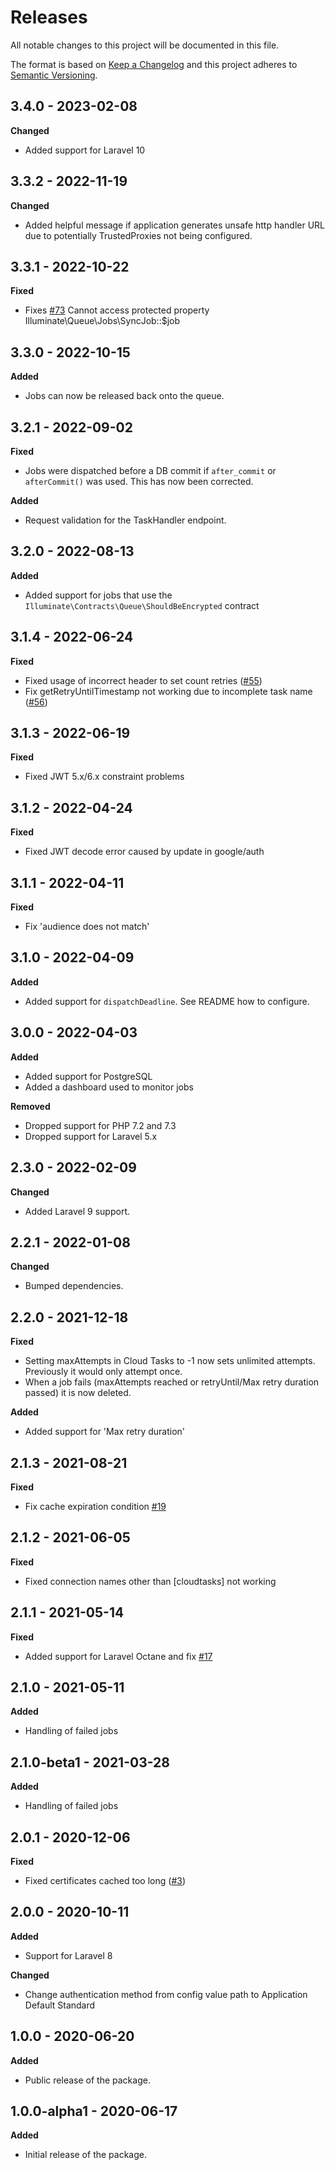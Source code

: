 # Releases
All notable changes to this project will be documented in this file.

The format is based on [Keep a Changelog](http://keepachangelog.com/en/1.0.0/)
and this project adheres to [Semantic Versioning](http://semver.org/spec/v2.0.0.html).

## 3.4.0 - 2023-02-08

**Changed**

- Added support for Laravel 10

## 3.3.2 - 2022-11-19

**Changed**

- Added helpful message if application generates unsafe http handler URL due to potentially TrustedProxies not being configured.

## 3.3.1 - 2022-10-22

**Fixed**

- Fixes [#73](https://github.com/stackkit/laravel-google-cloud-tasks-queue/issues/73) Cannot access protected property Illuminate\Queue\Jobs\SyncJob::$job

## 3.3.0 - 2022-10-15

**Added**

- Jobs can now be released back onto the queue.

## 3.2.1 - 2022-09-02

**Fixed**

- Jobs were dispatched before a DB commit if `after_commit` or `afterCommit()` was used. This has now been corrected.

**Added**

- Request validation for the TaskHandler endpoint.

## 3.2.0 - 2022-08-13

**Added**

- Added support for jobs that use the `Illuminate\Contracts\Queue\ShouldBeEncrypted` contract

## 3.1.4 - 2022-06-24

**Fixed**

- Fixed usage of incorrect header to set count retries ([#55](https://github.com/stackkit/laravel-google-cloud-tasks-queue/discussions/55))
- Fix getRetryUntilTimestamp not working due to incomplete task name ([#56](https://github.com/stackkit/laravel-google-cloud-tasks-queue/discussions/56))

## 3.1.3 - 2022-06-19

**Fixed**

- Fixed JWT 5.x/6.x constraint problems

## 3.1.2 - 2022-04-24

**Fixed**

- Fixed JWT decode error caused by update in google/auth

## 3.1.1 - 2022-04-11

**Fixed**

- Fix 'audience does not match'

## 3.1.0 - 2022-04-09

**Added**

- Added support for `dispatchDeadline`. See README how to configure.

## 3.0.0 - 2022-04-03

**Added**

- Added support for PostgreSQL
- Added a dashboard used to monitor jobs

**Removed**

- Dropped support for PHP 7.2 and 7.3
- Dropped support for Laravel 5.x

## 2.3.0 - 2022-02-09

**Changed**

- Added Laravel 9 support.

## 2.2.1 - 2022-01-08

**Changed**

- Bumped dependencies.

## 2.2.0 - 2021-12-18

**Fixed**

- Setting maxAttempts in Cloud Tasks to -1 now sets unlimited attempts. Previously it would only attempt once.
- When a job fails (maxAttempts reached or retryUntil/Max retry duration passed) it is now deleted.

**Added**

- Added support for 'Max retry duration'

## 2.1.3 - 2021-08-21

**Fixed**

- Fix cache expiration condition [#19](https://github.com/stackkit/laravel-google-cloud-tasks-queue/discussions/29#discussioncomment-1205080)

## 2.1.2 - 2021-06-05

**Fixed**

- Fixed connection names other than [cloudtasks] not working

## 2.1.1 - 2021-05-14

**Fixed**

- Added support for Laravel Octane and fix [#17](https://github.com/stackkit/laravel-google-cloud-tasks-queue/issues/17)

## 2.1.0 - 2021-05-11

**Added**

- Handling of failed jobs

## 2.1.0-beta1 - 2021-03-28

**Added**

- Handling of failed jobs

## 2.0.1 - 2020-12-06

**Fixed**

- Fixed certificates cached too long ([#3](https://github.com/stackkit/laravel-google-cloud-tasks-queue/issues/3))

## 2.0.0 - 2020-10-11

**Added**

- Support for Laravel 8

**Changed**

- Change authentication method from config value path to Application Default Standard

## 1.0.0 - 2020-06-20

**Added**

- Public release of the package.

## 1.0.0-alpha1 - 2020-06-17

**Added**

- Initial release of the package.
